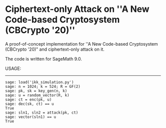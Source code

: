 # Ciphertext-only Attack on ''A New Code-based Cryptosystem (CBCrypto '20)''
A proof-of-concept implementation for ''A New Code-based Cryptosystem (CBCrypto '20)" and ciphertext-only attack on  it.

The code is written for SageMath 9.0.

USAGE:
- - -
```
sage: load('ikk_simulation.py')
sage: n = 1024; k = 524; R = GF(2)
sage: pk, sk = key_gen(n, k)
sage: u = random_vector(R, k)
sage: ct = enc(pk, u)
sage: dec(sk, ct) == u
True
sage: sln1, sln2 = attack(pk, ct)
sage: vector(sln1) == u
True
```
